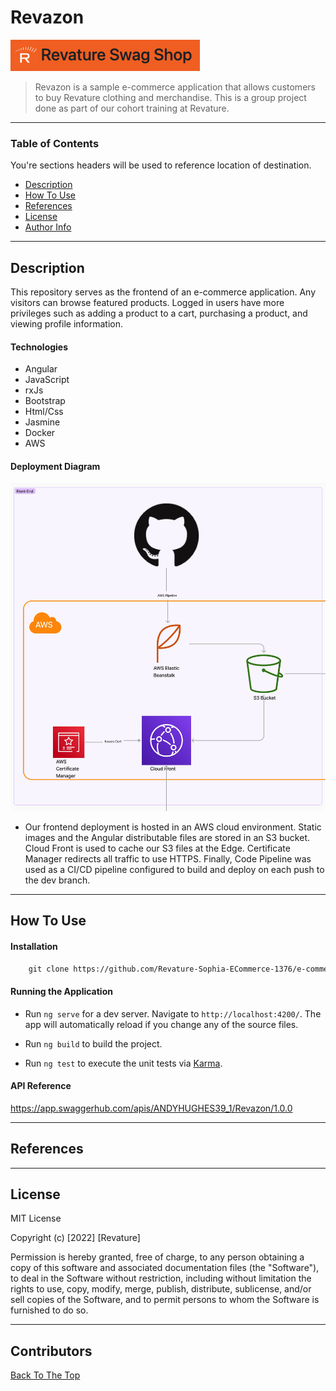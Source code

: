 # Revazon

![Project Image](src/assets/images/revazon-nav-bar-image.png)

> Revazon is a sample e-commerce application that allows customers to buy Revature clothing and merchandise. This is a group project done as part of our cohort training at Revature.
---

### Table of Contents
You're sections headers will be used to reference location of destination.

- [Description](#description)
- [How To Use](#how-to-use)
- [References](#references)
- [License](#license)
- [Author Info](#author-info)

---

## Description

This repository serves as the frontend of an e-commerce application. Any visitors can browse featured products. Logged in users have more privileges such as adding a product to a cart, purchasing a product, and viewing profile information.

#### Technologies

- Angular
- JavaScript
- rxJs
- Bootstrap
- Html/Css
- Jasmine
- Docker
- AWS

#### Deployment Diagram

![Project Image](src/assets/images/deployment-frontend.jpg)
- Our frontend deployment is hosted in an AWS cloud environment. Static images and the Angular distributable files are stored in an S3 bucket. Cloud Front is used to cache our S3 files at the Edge. Certificate Manager redirects all traffic to use HTTPS. Finally, Code Pipeline was used as a CI/CD pipeline configured to build and deploy on each push to the dev branch.
---

## How To Use


#### Installation

```html
    git clone https://github.com/Revature-Sophia-ECommerce-1376/e-commerce-frontend-angular.git
```

#### Running the Application
- Run `ng serve` for a dev server. Navigate to `http://localhost:4200/`. The app will automatically reload if you change any of the source files.

- Run `ng build` to build the project.

- Run `ng test` to execute the unit tests via [Karma](https://karma-runner.github.io).


#### API Reference
https://app.swaggerhub.com/apis/ANDYHUGHES39_1/Revazon/1.0.0



---

## References


---

## License

MIT License

Copyright (c) [2022] [Revature]

Permission is hereby granted, free of charge, to any person obtaining a copy
of this software and associated documentation files (the "Software"), to deal
in the Software without restriction, including without limitation the rights
to use, copy, modify, merge, publish, distribute, sublicense, and/or sell
copies of the Software, and to permit persons to whom the Software is
furnished to do so.


---

## Contributors



[Back To The Top](#read-me-template)